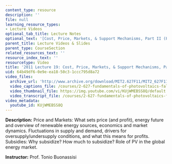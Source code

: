 ```yaml
---
content_type: resource
description: ''
file: null
learning_resource_types:
- Lecture Videos
optional_tab_title: Lecture Notes
optional_text: '[Cost, Price, Markets, & Support Mechanisms, Part II (PDF - 2.8MB)](resources/mit2_627f13_lec19)'
parent_title: Lecture Videos & Slides
parent_type: CourseSection
related_resources_text: ''
resource_index_text: ''
resourcetype: Video
title: '2011 Lecture 19: Cost, Price, Markets, & Support Mechanisms, Part II '
uid: 64b49df6-0e9e-ea18-50c3-1ccc795d8a72
video_files:
  archive_url: 'http://www.archive.org/download/MIT2.627F11/MIT2_627F11_lec19_300k.mp4 '
  video_captions_file: /courses/2-627-fundamentals-of-photovoltaics-fall-2013/a38a9028c27f5076be43cc70ce8dae8b_KUjWMEBSS8Q.vtt
  video_thumbnail_file: https://img.youtube.com/vi/KUjWMEBSS8Q/default.jpg
  video_transcript_file: /courses/2-627-fundamentals-of-photovoltaics-fall-2013/2d299ec15ee79a354dd3a5445873b372_KUjWMEBSS8Q.pdf
video_metadata:
  youtube_id: KUjWMEBSS8Q
---
```


**Description:** Price and Markets: What sets price (and profit), energy future and overview of renewable energy sources, economics and market dynamics. Fluctuations in supply and demand, drivers for oversupply/undersupply conditions, and what this means for profits. Subsidies: Why subsidize? How much to subsidize? Role of PV in the global energy market.

**Instructor:** Prof. Tonio Buonassisi